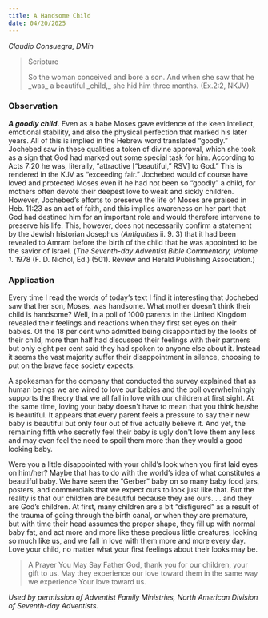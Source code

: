 ```yaml
---
title: A Handsome Child
date: 04/20/2025
---
```


_Claudio Consuegra, DMin_

> <p>Scripture</p>
> So the woman conceived and bore a son. And when she saw that he _was_ a beautiful _child,_ she hid him three months. (Ex.2:2, NKJV)

### Observation

**_A goodly child._** Even as a babe Moses gave evidence of the keen intellect, emotional stability, and also the physical perfection that marked his later years. All of this is implied in the Hebrew word translated “goodly.” Jochebed saw in these qualities a token of divine approval, which she took as a sign that God had marked out some special task for him. According to Acts 7:20 he was, literally, “attractive [“beautiful,” RSV] to God.” This is rendered in the KJV as “exceeding fair.” Jochebed would of course have loved and protected Moses even if he had not been so “goodly” a child, for mothers often devote their deepest love to weak and sickly children. However, Jochebed’s efforts to preserve the life of Moses are praised in Heb. 11:23 as an act of faith, and this implies awareness on her part that God had destined him for an important role and would therefore intervene to preserve his life. This, however, does not necessarily confirm a statement by the Jewish historian Josephus (_Antiquities_ ii. 9. 3) that it had been revealed to Amram before the birth of the child that he was appointed to be the savior of Israel. (_The Seventh-day Adventist Bible Commentary, Volume 1_. 1978 (F. D. Nichol, Ed.) (501). Review and Herald Publishing Association.)

### Application

Every time I read the words of today’s text I find it interesting that Jochebed saw that her son, Moses, was handsome. What mother doesn’t think their child is handsome? Well, in a poll of 1000 parents in the United Kingdom revealed their feelings and reactions when they first set eyes on their babies. Of the 18 per cent who admitted being disappointed by the looks of their child, more than half had discussed their feelings with their partners but only eight per cent said they had spoken to anyone else about it. Instead it seems the vast majority suffer their disappointment in silence, choosing to put on the brave face society expects.

A spokesman for the company that conducted the survey explained that as human beings we are wired to love our babies and the poll overwhelmingly supports the theory that we all fall in love with our children at first sight. At the same time, loving your baby doesn't have to mean that you think he/she is beautiful. It appears that every parent feels a pressure to say their new baby is beautiful but only four out of five actually believe it. And yet, the remaining fifth who secretly feel their baby is ugly don't love them any less and may even feel the need to spoil them more than they would a good looking baby.

Were you a little disappointed with your child’s look when you first laid eyes on him/her? Maybe that has to do with the world’s idea of what constitutes a beautiful baby. We have seen the “Gerber” baby on so many baby food jars, posters, and commercials that we expect ours to look just like that. But the reality is that our children are beautiful because they are ours. . . and they are God’s children. At first, many children are a bit “disfigured” as a result of the trauma of going through the birth canal, or when they are premature, but with time their head assumes the proper shape, they fill up with normal baby fat, and act more and more like these precious little creatures, looking so much like us, and we fall in love with them more and more every day. Love your child, no matter what your first feelings about their looks may be.

> <callout>A Prayer You May Say</callout>
> Father God, thank you for our children, your gift to us. May they experience our love toward them in the same way we experience Your love toward us.

_Used by permission of Adventist Family Ministries, North American Division of Seventh-day Adventists._